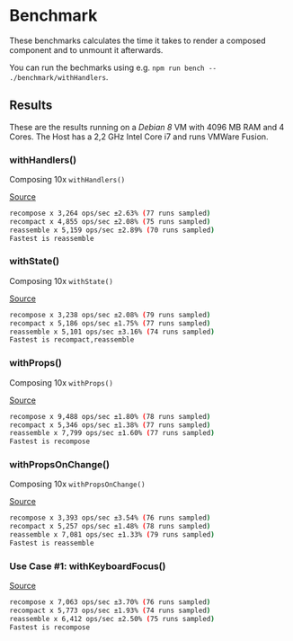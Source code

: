 # Benchmark

These benchmarks calculates the time it takes to render a composed component and to unmount it afterwards.

You can run the bechmarks using e.g. `npm run bench -- ./benchmark/withHandlers`.

## Results

These are the results running on a _Debian 8_ VM with 4096 MB RAM and 4 Cores.
The Host has a 2,2 GHz Intel Core i7 and runs VMWare Fusion.

### withHandlers()

Composing 10x `withHandlers()`

[Source](./withHandlers.tsx)

```bash
recompose x 3,264 ops/sec ±2.63% (77 runs sampled)
recompact x 4,855 ops/sec ±2.08% (75 runs sampled)
reassemble x 5,159 ops/sec ±2.89% (70 runs sampled)
Fastest is reassemble
```

### withState()

Composing 10x `withState()`

[Source](./withState.tsx)

```bash
recompose x 3,238 ops/sec ±2.08% (79 runs sampled)
recompact x 5,186 ops/sec ±1.75% (77 runs sampled)
reassemble x 5,101 ops/sec ±3.16% (74 runs sampled)
Fastest is recompact,reassemble
```

### withProps()

Composing 10x `withProps()`

[Source](./withProps.tsx)

```bash
recompose x 9,488 ops/sec ±1.80% (78 runs sampled)
recompact x 5,346 ops/sec ±1.38% (77 runs sampled)
reassemble x 7,799 ops/sec ±1.60% (77 runs sampled)
Fastest is recompose
```

### withPropsOnChange()

Composing 10x `withPropsOnChange()`

[Source](./withPropsOnChange.tsx)

```bash
recompose x 3,393 ops/sec ±3.54% (76 runs sampled)
recompact x 5,257 ops/sec ±1.48% (78 runs sampled)
reassemble x 7,081 ops/sec ±1.33% (79 runs sampled)
Fastest is reassemble
```

### Use Case #1: withKeyboardFocus()

[Source](./withKeyboardFocus.tsx)

```bash
recompose x 7,063 ops/sec ±3.70% (76 runs sampled)
recompact x 5,773 ops/sec ±1.93% (74 runs sampled)
reassemble x 6,412 ops/sec ±2.50% (75 runs sampled)
Fastest is recompose
```
